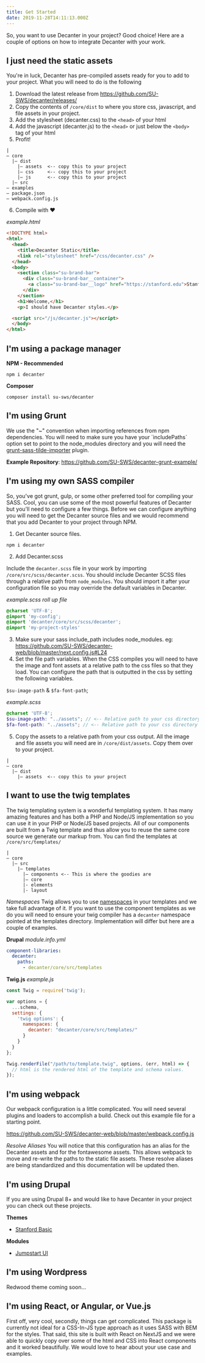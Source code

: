 ```yaml
---
title: Get Started
date: 2019-11-28T14:11:13.000Z
---
```

<p class="su-intro-text">So, you want to use Decanter in your project? Good choice! Here are a couple of options on how to integrate Decanter with your work.</p>

## I just need the static assets

You're in luck, Decanter has pre-compiled assets ready for you to add to your project. What you will need to do is the following

1. Download the latest release from https://github.com/SU-SWS/decanter/releases/
2. Copy the contents of `/core/dist` to where you store css, javascript, and file assets in your project.
3. Add the stylesheet (decanter.css) to the `<head>` of your html
4. Add the javascript (decanter.js) to the `<head>` or just below the `<body>` tag of your html
5. Profit!

<pre><code class="hljs">|
— core
  |— dist
    |— assets  <-- copy this to your project
    |— css     <-- copy this to your project
    |— js      <-- copy this to your project
  |— src
— examples
— package.json
— webpack.config.js
</code></pre>

6. Compile with ❤️

_example.html_

```html
<!DOCTYPE html>
<html>
  <head>
    <title>Decanter Static</title>
    <link rel="stylesheet" href="/css/decanter.css" />
  </head>
  <body>
    <section class="su-brand-bar">
      <div class="su-brand-bar__container">
        <a class="su-brand-bar__logo" href="https://stanford.edu">Stanford University</a>
      </div>
    </section>
    <h1>Welcome,</h1>
    <p>I should have Decanter styles.</p>

  <script src="/js/decanter.js"></script>
  </body>
</html>
```

## I'm using a package manager

**NPM - Recommended**

`npm i decanter`

**Composer**

`composer install su-sws/decanter`

## I'm using Grunt

We use the "~" convention when importing references from npm dependencies. You will need to make sure you have your \`includePaths\` option set to point to the node_modules directory and you will need the [grunt-sass-tilde-importer](https://www.npmjs.com/package/grunt-sass-tilde-importer) plugin. 

**Example Repository**: <https://github.com/SU-SWS/decanter-grunt-example/>

## I'm using my own SASS compiler

So, you've got grunt, gulp, or some other preferred tool for compiling your SASS. Cool, you can use some of the most powerful features of Decanter but you'll need to configure a few things. Before we can configure anything you will need to get the Decanter source files and we would recommend that you add Decanter to your project through NPM.

1. Get Decanter source files.

`npm i decanter`

2. Add Decanter.scss

Include the `decanter.scss` file in your work by importing `/core/src/scss/decanter.scss`. You should include Decanter SCSS files through a relative path from `node_modules`. You should import it after your configuration file so you may override the default variables in Decanter.

_example.scss roll up file_

```scss
@charset 'UTF-8';
@import 'my-config';
@import 'decanter/core/src/scss/decanter';
@import 'my-project-styles'
```

3. Make sure your sass include_path includes node_modules. eg: https://github.com/SU-SWS/decanter-web/blob/master/next.config.js#L24
4. Set the file path variables.
   When the CSS compiles you will need to have the image and font assets at a relative path to the css files so that they load. You can configure the path that is outputted in the css by setting the following variables.

`$su-image-path` & `$fa-font-path`;

_example.scss_

```scss
@charset 'UTF-8';
$su-image-path: "../assets"; // <-- Relative path to your css directory
$fa-font-path: "../assets"; // <-- Relative path to your css directory
```

5. Copy the assets to a relative path from your css output.
   All the image and file assets you will need are in `/core/dist/assets`. Copy them over to your project.

<pre><code class="hljs">|
— core
  |— dist
    |— assets  <-- copy this to your project
</code></pre>

## I want to use the twig templates

The twig templating system is a wonderful templating system. It has many amazing features and has both a PHP and Node/JS implementation so you can use it in your PHP or Node/JS based projects. All of our components are built from a Twig template and thus allow you to reuse the same core source we generate our markup from. You can find the templates at `/core/src/templates/`

<pre><code class="hljs">|
— core
  |— src
    |— templates
      |— components <-- This is where the goodies are
      |– core
      |- elements
      |- layout
</code></pre>

_Namespaces_
Twig allows you to use [namespaces](https://symfony.com/doc/4.1/templating/namespaced_paths.html) in your templates and we take full advantage of it. If you want to use the component templates as we do you will need to ensure your twig compiler has a `decanter` namespace pointed at the templates directory. Implementation will differ but here are a couple of examples.

**Drupal**
_module.info.yml_

```yml
component-libraries:
  decanter:
    paths:
      - decanter/core/src/templates
```

**Twig.js**
_example.js_

```js
const Twig = require('twig');

var options = {
  ...schema,
  settings: {
    'twig options': {
      namespaces: {
        decanter: "decanter/core/src/templates/"
      }
    }
  }
};

Twig.renderFile("/path/to/template.twig", options, (err, html) => {
  // html is the rendered html of the template and schema values.
});
```

## I'm using webpack

Our webpack configuration is a little complicated. You will need several plugins and loaders to accomplish a build. Check out this example file for a starting point.

https://github.com/SU-SWS/decanter-web/blob/master/webpack.config.js

_Resolve Aliases_
You will notice that this configuration has an alias for the Decanter assets and for the fontawesome assets. This allows webpack to move and re-write the paths to the static file assets. These resolve aliases are being standardized and this documentation will be updated then.

## I'm using Drupal

If you are using Drupal 8+ and would like to have Decanter in your project you can check out these projects.

**Themes**

* [Stanford Basic](https://github.com/su-sws/stanford_basic/)

**Modules**

* [Jumpstart UI](https://github.com/su-sws/jumpstart_ui/)

## I'm using Wordpress

Redwood theme coming soon...

## I'm using React, or Angular, or Vue.js

First off, very cool, secondly, things can get complicated. This package is currently not ideal for a CSS-In-JS type approach as it uses SASS with BEM for the styles. That said, this site is built with React on NextJS and we were able to quickly copy over some of the html and CSS into React components and it worked beautifully. We would love to hear about your use case and examples.

